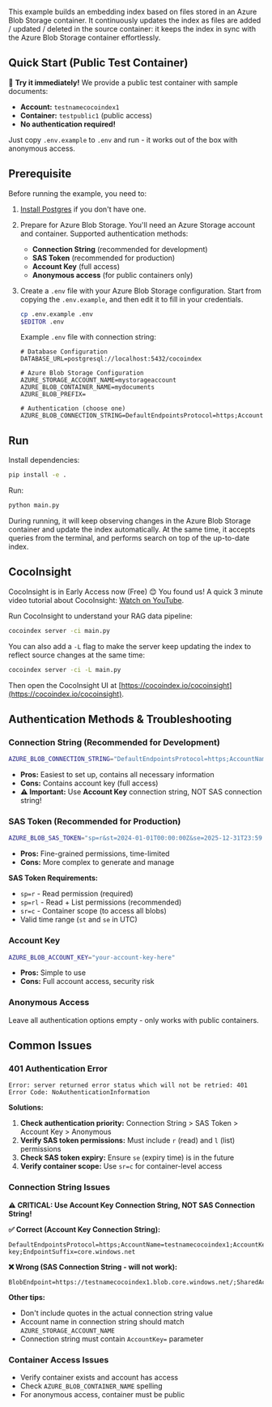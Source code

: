 This example builds an embedding index based on files stored in an Azure Blob Storage container.
It continuously updates the index as files are added / updated / deleted in the source container:
it keeps the index in sync with the Azure Blob Storage container effortlessly.

## Quick Start (Public Test Container)

🚀 **Try it immediately!** We provide a public test container with sample documents:
- **Account:** `testnamecocoindex1`
- **Container:** `testpublic1` (public access)
- **No authentication required!**

Just copy `.env.example` to `.env` and run - it works out of the box with anonymous access.

## Prerequisite

Before running the example, you need to:

1.  [Install Postgres](https://cocoindex.io/docs/getting_started/installation#-install-postgres) if you don't have one.

2.  Prepare for Azure Blob Storage.
    You'll need an Azure Storage account and container. Supported authentication methods:
    - **Connection String** (recommended for development)
    - **SAS Token** (recommended for production)
    - **Account Key** (full access)
    - **Anonymous access** (for public containers only)

3.  Create a `.env` file with your Azure Blob Storage configuration.
    Start from copying the `.env.example`, and then edit it to fill in your credentials.

    ```bash
    cp .env.example .env
    $EDITOR .env
    ```

    Example `.env` file with connection string:
    ```
    # Database Configuration
    DATABASE_URL=postgresql://localhost:5432/cocoindex

    # Azure Blob Storage Configuration
    AZURE_STORAGE_ACCOUNT_NAME=mystorageaccount
    AZURE_BLOB_CONTAINER_NAME=mydocuments
    AZURE_BLOB_PREFIX=

    # Authentication (choose one)
    AZURE_BLOB_CONNECTION_STRING=DefaultEndpointsProtocol=https;AccountName=mystorageaccount;AccountKey=mykey123;EndpointSuffix=core.windows.net
    ```

## Run

Install dependencies:

```sh
pip install -e .
```

Run:

```sh
python main.py
```

During running, it will keep observing changes in the Azure Blob Storage container and update the index automatically.
At the same time, it accepts queries from the terminal, and performs search on top of the up-to-date index.


## CocoInsight
CocoInsight is in Early Access now (Free) 😊 You found us! A quick 3 minute video tutorial about CocoInsight: [Watch on YouTube](https://youtu.be/ZnmyoHslBSc?si=pPLXWALztkA710r9).

Run CocoInsight to understand your RAG data pipeline:

```sh
cocoindex server -ci main.py
```

You can also add a `-L` flag to make the server keep updating the index to reflect source changes at the same time:

```sh
cocoindex server -ci -L main.py
```

Then open the CocoInsight UI at [https://cocoindex.io/cocoinsight](https://cocoindex.io/cocoinsight).

## Authentication Methods & Troubleshooting

### Connection String (Recommended for Development)
```bash
AZURE_BLOB_CONNECTION_STRING="DefaultEndpointsProtocol=https;AccountName=testnamecocoindex1;AccountKey=your-key;EndpointSuffix=core.windows.net"
```
- **Pros:** Easiest to set up, contains all necessary information
- **Cons:** Contains account key (full access)
- **⚠️ Important:** Use **Account Key** connection string, NOT SAS connection string!

### SAS Token (Recommended for Production)
```bash
AZURE_BLOB_SAS_TOKEN="sp=r&st=2024-01-01T00:00:00Z&se=2025-12-31T23:59:59Z&spr=https&sv=2022-11-02&sr=c&sig=..."
```
- **Pros:** Fine-grained permissions, time-limited
- **Cons:** More complex to generate and manage

**SAS Token Requirements:**
- `sp=r` - Read permission (required)
- `sp=rl` - Read + List permissions (recommended)
- `sr=c` - Container scope (to access all blobs)
- Valid time range (`st` and `se` in UTC)

### Account Key
```bash
AZURE_BLOB_ACCOUNT_KEY="your-account-key-here"
```
- **Pros:** Simple to use
- **Cons:** Full account access, security risk

### Anonymous Access
Leave all authentication options empty - only works with public containers.

## Common Issues

### 401 Authentication Error
```
Error: server returned error status which will not be retried: 401
Error Code: NoAuthenticationInformation
```

**Solutions:**
1. **Check authentication priority:** Connection String > SAS Token > Account Key > Anonymous
2. **Verify SAS token permissions:** Must include `r` (read) and `l` (list) permissions
3. **Check SAS token expiry:** Ensure `se` (expiry time) is in the future
4. **Verify container scope:** Use `sr=c` for container-level access

### Connection String Issues

**⚠️ CRITICAL: Use Account Key Connection String, NOT SAS Connection String!**

**✅ Correct (Account Key Connection String):**
```
DefaultEndpointsProtocol=https;AccountName=testnamecocoindex1;AccountKey=your-key;EndpointSuffix=core.windows.net
```

**❌ Wrong (SAS Connection String - will not work):**
```
BlobEndpoint=https://testnamecocoindex1.blob.core.windows.net/;SharedAccessSignature=sp=r&st=...
```

**Other tips:**
- Don't include quotes in the actual connection string value
- Account name in connection string should match `AZURE_STORAGE_ACCOUNT_NAME`
- Connection string must contain `AccountKey=` parameter

### Container Access Issues
- Verify container exists and account has access
- Check `AZURE_BLOB_CONTAINER_NAME` spelling
- For anonymous access, container must be public
